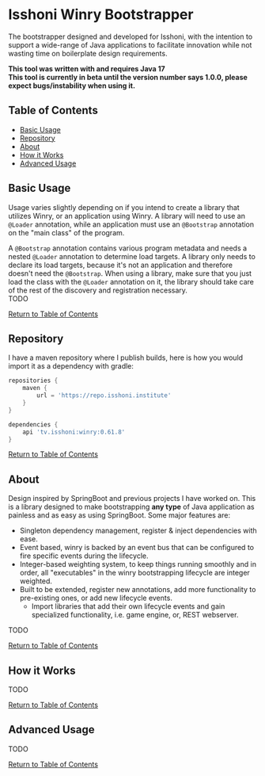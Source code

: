 Isshoni Winry Bootstrapper
==========================
The bootstrapper designed and developed for Isshoni, with the intention to support a wide-range
of Java applications to facilitate innovation while not wasting time on boilerplate design requirements.

**This tool was written with and requires Java 17**  
**This tool is currently in beta until the version number says 1.0.0, please expect bugs/instability when using it.**  

Table of Contents
-----------------
- [Basic Usage](#basic-usage)
- [Repository](#repository)
- [About](#about)
- [How it Works](#how-it-works)
- [Advanced Usage](#advanced-usage)

Basic Usage
-----------
Usage varies slightly depending on if you intend to create a library that utilizes Winry, or an application
using Winry. A library will need to use an `@Loader` annotation, while an application must use an `@Bootstrap`
annotation on the "main class" of the program.  

A `@Bootstrap` annotation contains various program metadata and needs a nested `@Loader` annotation to determine load
targets. A library only needs to declare its load targets, because it's not an application and therefore doesn't
need the `@Bootstrap`. When using a library, make sure that you just load the class with the `@Loader` annotation
on it, the library should take care of the rest of the discovery and registration necessary.  
TODO

[Return to Table of Contents](#table-of-contents)

Repository
----------
I have a maven repository where I publish builds, here is how you would import it as a dependency with gradle:
```groovy
repositories {
    maven {
        url = 'https://repo.isshoni.institute'
    }
}

dependencies {
    api 'tv.isshoni:winry:0.61.8'
}
```

[Return to Table of Contents](#table-of-contents)

About
-----
Design inspired by SpringBoot and previous projects I have worked on. This is a library designed to make
bootstrapping **any type** of Java application as painless and as easy as using SpringBoot. Some major
features are:
* Singleton dependency management, register & inject dependencies with ease.
* Event based, winry is backed by an event bus that can be configured to fire specific events during the lifecycle.
* Integer-based weighting system, to keep things running smoothly and in order, all "executables" in the winry bootstrapping lifecycle are integer weighted.
* Built to be extended, register new annotations, add more functionality to pre-existing ones, or add new lifecycle events.
    * Import libraries that add their own lifecycle events and gain specialized functionality, i.e. game engine, or, REST webserver.
  
TODO  
  
[Return to Table of Contents](#table-of-contents)

How it Works
------------
TODO  
  
[Return to Table of Contents](#table-of-contents)

Advanced Usage
--------------
TODO  
  
[Return to Table of Contents](#table-of-contents)
